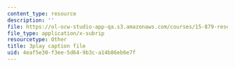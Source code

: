 ```yaml
---
content_type: resource
description: ''
file: https://ol-ocw-studio-app-qa.s3.amazonaws.com/courses/15-879-research-seminar-in-system-dynamics-spring-2014/4eaf5e30f3ee5d649b3ca14b86eb6e7f_pPqI5LbC96Y.vtt
file_type: application/x-subrip
resourcetype: Other
title: 3play caption file
uid: 4eaf5e30-f3ee-5d64-9b3c-a14b86eb6e7f
---
```

